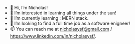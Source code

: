 - 👋 Hi, I’m Nicholas!
- 👀 I’m interested in learning all things under the sun!
- 🌱 I’m currently learning : MERN stack.
- 💞️ I’m looking to find a full time job as a software enigneer! 
- 📫 You can reach me at nicholasysf@gmail.com / https://www.linkedin.com/in/nicholasysf/.
